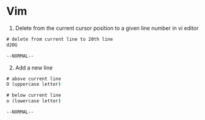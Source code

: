 # Vim

1.  Delete from the current cursor position to a given line number in vi editor

```cmd
# delete from current line to 20th line
d20G

--NORMAL--
```

2.  Add a new line

```cmd
# above current line
O (uppercase letter)

# below current line
o (lowercase letter)

--NORMAL--
```

